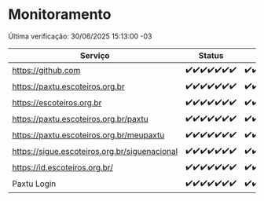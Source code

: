 # Monitoramento

Última verificação: 30/06/2025 15:13:00 -03

|Serviço|Status|Últimas 24h|
|---|---|---|
|https://github.com|<span title="2025-06-23: OK=23">✔️</span><span title="2025-06-24: OK=23">✔️</span><span title="2025-06-25: OK=23">✔️</span><span title="2025-06-26: OK=23">✔️</span><span title="2025-06-27: OK=23">✔️</span><span title="2025-06-28: OK=23">✔️</span><span title="2025-06-29: OK=18">✔️</span>|<span title="29/06/2025 16:07:00 -03 : 200">✔️</span><span title="29/06/2025 17:10:00 -03 : 200">✔️</span><span title="29/06/2025 18:08:00 -03 : 200">✔️</span><span title="29/06/2025 19:08:00 -03 : 200">✔️</span><span title="29/06/2025 20:09:00 -03 : 200">✔️</span><span title="29/06/2025 21:53:00 -03 : 200">✔️</span><span title="29/06/2025 23:47:00 -03 : 200">✔️</span><span title="30/06/2025 00:49:00 -03 : 200">✔️</span><span title="30/06/2025 01:24:00 -03 : 200">✔️</span><span title="30/06/2025 02:13:00 -03 : 200">✔️</span><span title="30/06/2025 03:15:00 -03 : 200">✔️</span><span title="30/06/2025 04:12:00 -03 : 200">✔️</span><span title="30/06/2025 05:14:00 -03 : 200">✔️</span><span title="30/06/2025 06:13:00 -03 : 200">✔️</span><span title="30/06/2025 07:11:00 -03 : 200">✔️</span><span title="30/06/2025 08:08:00 -03 : 200">✔️</span><span title="30/06/2025 09:18:00 -03 : 200">✔️</span><span title="30/06/2025 10:26:00 -03 : 200">✔️</span><span title="30/06/2025 11:10:00 -03 : 200">✔️</span><span title="30/06/2025 12:10:00 -03 : 200">✔️</span><span title="30/06/2025 13:12:00 -03 : 200">✔️</span><span title="30/06/2025 14:08:00 -03 : 200">✔️</span><span title="30/06/2025 15:13:00 -03 : 200">✔️</span>|
|https://paxtu.escoteiros.org.br|<span title="2025-06-23: OK=23">✔️</span><span title="2025-06-24: OK=23">✔️</span><span title="2025-06-25: OK=23">✔️</span><span title="2025-06-26: OK=23">✔️</span><span title="2025-06-27: OK=23">✔️</span><span title="2025-06-28: OK=23">✔️</span><span title="2025-06-29: OK=18">✔️</span>|<span title="29/06/2025 16:07:00 -03 : 200">✔️</span><span title="29/06/2025 17:10:00 -03 : 200">✔️</span><span title="29/06/2025 18:08:00 -03 : 200">✔️</span><span title="29/06/2025 19:08:00 -03 : 200">✔️</span><span title="29/06/2025 20:09:00 -03 : 200">✔️</span><span title="29/06/2025 21:53:00 -03 : 200">✔️</span><span title="29/06/2025 23:47:00 -03 : 200">✔️</span><span title="30/06/2025 00:49:00 -03 : 200">✔️</span><span title="30/06/2025 01:24:00 -03 : 200">✔️</span><span title="30/06/2025 02:13:00 -03 : 200">✔️</span><span title="30/06/2025 03:15:00 -03 : 200">✔️</span><span title="30/06/2025 04:12:00 -03 : 200">✔️</span><span title="30/06/2025 05:14:00 -03 : 200">✔️</span><span title="30/06/2025 06:13:00 -03 : 200">✔️</span><span title="30/06/2025 07:11:00 -03 : 200">✔️</span><span title="30/06/2025 08:08:00 -03 : 200">✔️</span><span title="30/06/2025 09:18:00 -03 : 200">✔️</span><span title="30/06/2025 10:26:00 -03 : 200">✔️</span><span title="30/06/2025 11:10:00 -03 : 200">✔️</span><span title="30/06/2025 12:10:00 -03 : 200">✔️</span><span title="30/06/2025 13:12:00 -03 : 200">✔️</span><span title="30/06/2025 14:08:00 -03 : 200">✔️</span><span title="30/06/2025 15:13:00 -03 : 200">✔️</span>|
|https://escoteiros.org.br|<span title="2025-06-23: OK=23">✔️</span><span title="2025-06-24: OK=23">✔️</span><span title="2025-06-25: OK=23">✔️</span><span title="2025-06-26: OK=23">✔️</span><span title="2025-06-27: OK=23">✔️</span><span title="2025-06-28: OK=23">✔️</span><span title="2025-06-29: OK=18">✔️</span>|<span title="29/06/2025 16:07:00 -03 : 200">✔️</span><span title="29/06/2025 17:10:00 -03 : 200">✔️</span><span title="29/06/2025 18:08:00 -03 : 200">✔️</span><span title="29/06/2025 19:08:00 -03 : 200">✔️</span><span title="29/06/2025 20:09:00 -03 : 200">✔️</span><span title="29/06/2025 21:53:00 -03 : 200">✔️</span><span title="29/06/2025 23:47:00 -03 : 200">✔️</span><span title="30/06/2025 00:49:00 -03 : 200">✔️</span><span title="30/06/2025 01:24:00 -03 : 200">✔️</span><span title="30/06/2025 02:13:00 -03 : 200">✔️</span><span title="30/06/2025 03:15:00 -03 : 200">✔️</span><span title="30/06/2025 04:12:00 -03 : 200">✔️</span><span title="30/06/2025 05:14:00 -03 : 200">✔️</span><span title="30/06/2025 06:13:00 -03 : 200">✔️</span><span title="30/06/2025 07:11:00 -03 : 200">✔️</span><span title="30/06/2025 08:08:00 -03 : 200">✔️</span><span title="30/06/2025 09:18:00 -03 : 200">✔️</span><span title="30/06/2025 10:26:00 -03 : 200">✔️</span><span title="30/06/2025 11:10:00 -03 : 200">✔️</span><span title="30/06/2025 12:10:00 -03 : 200">✔️</span><span title="30/06/2025 13:12:00 -03 : 200">✔️</span><span title="30/06/2025 14:08:00 -03 : 200">✔️</span><span title="30/06/2025 15:13:00 -03 : 200">✔️</span>|
|https://paxtu.escoteiros.org.br/paxtu|<span title="2025-06-23: OK=23">✔️</span><span title="2025-06-24: OK=23">✔️</span><span title="2025-06-25: OK=23">✔️</span><span title="2025-06-26: OK=23">✔️</span><span title="2025-06-27: OK=23">✔️</span><span title="2025-06-28: OK=23">✔️</span><span title="2025-06-29: OK=18">✔️</span>|<span title="29/06/2025 16:07:00 -03 : 200">✔️</span><span title="29/06/2025 17:10:00 -03 : 200">✔️</span><span title="29/06/2025 18:08:00 -03 : 200">✔️</span><span title="29/06/2025 19:08:00 -03 : 200">✔️</span><span title="29/06/2025 20:09:00 -03 : 200">✔️</span><span title="29/06/2025 21:53:00 -03 : 200">✔️</span><span title="29/06/2025 23:47:00 -03 : 200">✔️</span><span title="30/06/2025 00:49:00 -03 : 200">✔️</span><span title="30/06/2025 01:24:00 -03 : 200">✔️</span><span title="30/06/2025 02:13:00 -03 : 200">✔️</span><span title="30/06/2025 03:15:00 -03 : 200">✔️</span><span title="30/06/2025 04:12:00 -03 : 200">✔️</span><span title="30/06/2025 05:14:00 -03 : 200">✔️</span><span title="30/06/2025 06:13:00 -03 : 200">✔️</span><span title="30/06/2025 07:11:00 -03 : 200">✔️</span><span title="30/06/2025 08:08:00 -03 : 200">✔️</span><span title="30/06/2025 09:18:00 -03 : 200">✔️</span><span title="30/06/2025 10:26:00 -03 : 200">✔️</span><span title="30/06/2025 11:10:00 -03 : 200">✔️</span><span title="30/06/2025 12:10:00 -03 : 200">✔️</span><span title="30/06/2025 13:12:00 -03 : 200">✔️</span><span title="30/06/2025 14:08:00 -03 : 200">✔️</span><span title="30/06/2025 15:13:00 -03 : 200">✔️</span>|
|https://paxtu.escoteiros.org.br/meupaxtu|<span title="2025-06-23: OK=23">✔️</span><span title="2025-06-24: OK=23">✔️</span><span title="2025-06-25: OK=23">✔️</span><span title="2025-06-26: OK=23">✔️</span><span title="2025-06-27: OK=23">✔️</span><span title="2025-06-28: OK=23">✔️</span><span title="2025-06-29: OK=18">✔️</span>|<span title="29/06/2025 16:07:00 -03 : 200">✔️</span><span title="29/06/2025 17:10:00 -03 : 200">✔️</span><span title="29/06/2025 18:08:00 -03 : 200">✔️</span><span title="29/06/2025 19:08:00 -03 : 200">✔️</span><span title="29/06/2025 20:09:00 -03 : 200">✔️</span><span title="29/06/2025 21:53:00 -03 : 200">✔️</span><span title="29/06/2025 23:47:00 -03 : 200">✔️</span><span title="30/06/2025 00:49:00 -03 : 200">✔️</span><span title="30/06/2025 01:24:00 -03 : 200">✔️</span><span title="30/06/2025 02:13:00 -03 : 200">✔️</span><span title="30/06/2025 03:15:00 -03 : 200">✔️</span><span title="30/06/2025 04:12:00 -03 : 200">✔️</span><span title="30/06/2025 05:14:00 -03 : 200">✔️</span><span title="30/06/2025 06:13:00 -03 : 200">✔️</span><span title="30/06/2025 07:11:00 -03 : 200">✔️</span><span title="30/06/2025 08:08:00 -03 : 200">✔️</span><span title="30/06/2025 09:18:00 -03 : 200">✔️</span><span title="30/06/2025 10:26:00 -03 : 200">✔️</span><span title="30/06/2025 11:10:00 -03 : 200">✔️</span><span title="30/06/2025 12:10:00 -03 : 200">✔️</span><span title="30/06/2025 13:12:00 -03 : 200">✔️</span><span title="30/06/2025 14:08:00 -03 : 200">✔️</span><span title="30/06/2025 15:13:00 -03 : 200">✔️</span>|
|https://sigue.escoteiros.org.br/siguenacional|<span title="2025-06-23: OK=23">✔️</span><span title="2025-06-24: OK=23">✔️</span><span title="2025-06-25: OK=23">✔️</span><span title="2025-06-26: OK=23">✔️</span><span title="2025-06-27: OK=23">✔️</span><span title="2025-06-28: OK=23">✔️</span><span title="2025-06-29: OK=18">✔️</span>|<span title="29/06/2025 16:07:00 -03 : 200">✔️</span><span title="29/06/2025 17:10:00 -03 : 200">✔️</span><span title="29/06/2025 18:08:00 -03 : 200">✔️</span><span title="29/06/2025 19:08:00 -03 : 200">✔️</span><span title="29/06/2025 20:09:00 -03 : 200">✔️</span><span title="29/06/2025 21:53:00 -03 : 200">✔️</span><span title="29/06/2025 23:47:00 -03 : 200">✔️</span><span title="30/06/2025 00:49:00 -03 : 200">✔️</span><span title="30/06/2025 01:24:00 -03 : 200">✔️</span><span title="30/06/2025 02:13:00 -03 : 200">✔️</span><span title="30/06/2025 03:15:00 -03 : 200">✔️</span><span title="30/06/2025 04:12:00 -03 : 200">✔️</span><span title="30/06/2025 05:14:00 -03 : 200">✔️</span><span title="30/06/2025 06:13:00 -03 : 200">✔️</span><span title="30/06/2025 07:11:00 -03 : 200">✔️</span><span title="30/06/2025 08:08:00 -03 : 200">✔️</span><span title="30/06/2025 09:18:00 -03 : 200">✔️</span><span title="30/06/2025 10:26:00 -03 : 200">✔️</span><span title="30/06/2025 11:10:00 -03 : 200">✔️</span><span title="30/06/2025 12:10:00 -03 : 200">✔️</span><span title="30/06/2025 13:12:00 -03 : 200">✔️</span><span title="30/06/2025 14:08:00 -03 : 200">✔️</span><span title="30/06/2025 15:13:00 -03 : 200">✔️</span>|
|https://id.escoteiros.org.br/|<span title="2025-06-23: OK=23">✔️</span><span title="2025-06-24: OK=23">✔️</span><span title="2025-06-25: OK=23">✔️</span><span title="2025-06-26: OK=23">✔️</span><span title="2025-06-27: OK=23">✔️</span><span title="2025-06-28: OK=23">✔️</span><span title="2025-06-29: OK=18">✔️</span>|<span title="29/06/2025 16:07:00 -03 : 200">✔️</span><span title="29/06/2025 17:10:00 -03 : 200">✔️</span><span title="29/06/2025 18:08:00 -03 : 200">✔️</span><span title="29/06/2025 19:08:00 -03 : 200">✔️</span><span title="29/06/2025 20:09:00 -03 : 200">✔️</span><span title="29/06/2025 21:53:00 -03 : 200">✔️</span><span title="29/06/2025 23:47:00 -03 : 200">✔️</span><span title="30/06/2025 00:49:00 -03 : 200">✔️</span><span title="30/06/2025 01:24:00 -03 : 200">✔️</span><span title="30/06/2025 02:13:00 -03 : 200">✔️</span><span title="30/06/2025 03:15:00 -03 : 200">✔️</span><span title="30/06/2025 04:12:00 -03 : 200">✔️</span><span title="30/06/2025 05:14:00 -03 : 200">✔️</span><span title="30/06/2025 06:13:00 -03 : 200">✔️</span><span title="30/06/2025 07:11:00 -03 : 200">✔️</span><span title="30/06/2025 08:08:00 -03 : 200">✔️</span><span title="30/06/2025 09:18:00 -03 : 200">✔️</span><span title="30/06/2025 10:26:00 -03 : 200">✔️</span><span title="30/06/2025 11:10:00 -03 : 200">✔️</span><span title="30/06/2025 12:10:00 -03 : 200">✔️</span><span title="30/06/2025 13:12:00 -03 : 200">✔️</span><span title="30/06/2025 14:08:00 -03 : 200">✔️</span><span title="30/06/2025 15:13:00 -03 : 200">✔️</span>|
|Paxtu Login|<span title="2025-06-23: OK=23">✔️</span><span title="2025-06-24: OK=23">✔️</span><span title="2025-06-25: OK=23">✔️</span><span title="2025-06-26: OK=23">✔️</span><span title="2025-06-27: OK=23">✔️</span><span title="2025-06-28: OK=23">✔️</span><span title="2025-06-29: OK=18">✔️</span>|<span title="29/06/2025 16:07:00 -03 : 200">✔️</span><span title="29/06/2025 17:10:00 -03 : 200">✔️</span><span title="29/06/2025 18:08:00 -03 : 200">✔️</span><span title="29/06/2025 19:08:00 -03 : 200">✔️</span><span title="29/06/2025 20:09:00 -03 : 200">✔️</span><span title="29/06/2025 21:53:00 -03 : 200">✔️</span><span title="29/06/2025 23:47:00 -03 : 200">✔️</span><span title="30/06/2025 00:49:00 -03 : 200">✔️</span><span title="30/06/2025 01:24:00 -03 : 200">✔️</span><span title="30/06/2025 02:13:00 -03 : 200">✔️</span><span title="30/06/2025 03:15:00 -03 : 200">✔️</span><span title="30/06/2025 04:12:00 -03 : 200">✔️</span><span title="30/06/2025 05:14:00 -03 : 200">✔️</span><span title="30/06/2025 06:13:00 -03 : 200">✔️</span><span title="30/06/2025 07:11:00 -03 : 200">✔️</span><span title="30/06/2025 08:08:00 -03 : 200">✔️</span><span title="30/06/2025 09:18:00 -03 : 200">✔️</span><span title="30/06/2025 10:26:00 -03 : 200">✔️</span><span title="30/06/2025 11:10:00 -03 : 200">✔️</span><span title="30/06/2025 12:10:00 -03 : 200">✔️</span><span title="30/06/2025 13:12:00 -03 : 200">✔️</span><span title="30/06/2025 14:08:00 -03 : 200">✔️</span><span title="30/06/2025 15:13:00 -03 : 200">✔️</span>|
